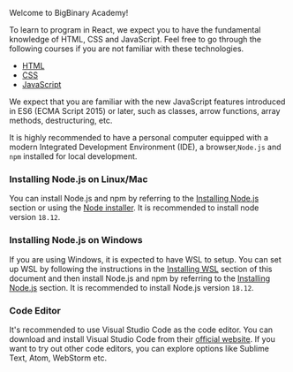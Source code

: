 Welcome to BigBinary Academy!

To learn to program in React, we expect you to have the fundamental knowledge of HTML, CSS and JavaScript. Feel free to go through the following courses if you are not familiar with these technologies.

- [HTML](https://courses.bigbinaryacademy.com/learn-html)
- [CSS](https://courses.bigbinaryacademy.com/learn-css)
- [JavaScript](https://courses.bigbinaryacademy.com/learn-javascript)

We expect that you are familiar with the new JavaScript features introduced in ES6 (ECMA Script 2015) or later, such as classes, arrow functions, array methods, destructuring, etc.

It is highly recommended to have a personal computer equipped with a modern Integrated Development Environment (IDE), a browser,`Node.js` and `npm` installed for local development.

### Installing Node.js on Linux/Mac

You can install Node.js and npm by referring to the [Installing Node.js](https://courses.bigbinaryacademy.com/learn-rubyonrails/setting-up-macos/#installing-node-js) section or using the [Node installer](https://nodejs.org/en/download). It is recommended to install node version `18.12`.

### Installing Node.js on Windows

If you are using Windows, it is expected to have WSL to setup. You can set up WSL by following the instructions in the [Installing WSL](https://courses.bigbinaryacademy.com/install-rubyonrails-in-windows/setting-up-your-development-environment/#installing-wsl) section of this document and then install Node.js and npm by referring to the [Installing Node.js](https://courses.bigbinaryacademy.com/learn-rubyonrails/setting-up-macos/#installing-node-js) section. It is recommended to install Node.js version `18.12`.

### Code Editor

It's recommended to use Visual Studio Code as the code editor. You can download and install Visual Studio Code from their [official website](https://code.visualstudio.com/download). If you want to try out other code editors, you can explore options like Sublime Text, Atom, WebStorm etc.
